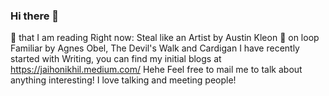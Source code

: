 ### Hi there 👋

📕 that I am reading Right now: Steal like an Artist by Austin Kleon
🎵 on loop Familiar by Agnes Obel, The Devil's Walk and Cardigan
I have recently started with Writing, you can find my initial blogs at https://jaihonikhil.medium.com/ Hehe 
Feel free to mail me to talk about anything interesting! I love talking and meeting people!


<!--
**jaihonikhil/jaihonikhil** is a ✨ _special_ ✨ repository because its `README.md` (this file) appears on your GitHub profile.

Here are some ideas to get you started:

- 🔭 I’m currently working on ...
- 🌱 I’m currently learning ...
- 👯 I’m looking to collaborate on ...
- 🤔 I’m looking for help with ...
- 💬 Ask me about ...
- 📫 How to reach me: ...
- 😄 Pronouns: ...
- ⚡ Fun fact: ...
-->
